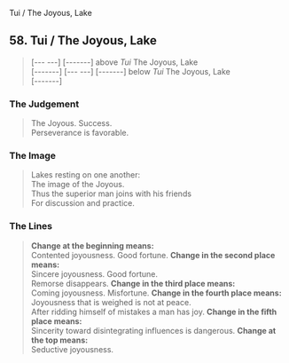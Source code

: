 Tui / The Joyous, Lake
## 58. Tui / The Joyous, Lake
> [--- ---]
> [-------] above _Tui_ The Joyous, Lake  
> [-------]
> [--- ---]
> [-------] below _Tui_ The Joyous, Lake  
> [-------]
### The Judgement
> The Joyous. Success.  
 Perseverance is favorable.
### The Image
> Lakes resting on one another:  
 The image of the Joyous.  
 Thus the superior man joins with his friends  
 For discussion and practice.
### The Lines

 > **Change at the beginning means:**  
 Contented joyousness. Good fortune.
 > **Change in the second place means:**  
 Sincere joyousness. Good fortune.  
 Remorse disappears.
 > **Change in the third place means:**  
 Coming joyousness. Misfortune.
 > **Change in the fourth place means:**  
 Joyousness that is weighed is not at peace.  
 After ridding himself of mistakes a man has joy.
 > **Change in the fifth place means:**  
 Sincerity toward disintegrating influences is dangerous.
 > **Change at the top means:**  
 Seductive joyousness.



